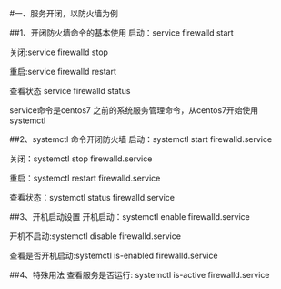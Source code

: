 #一、服务开闭，以防火墙为例

##1、开闭防火墙命令的基本使用
启动：service firewalld start

关闭:service firewalld stop

重启:service firewalld restart

查看状态 service firewalld status 

service命令是centos7 之前的系统服务管理命令，从centos7开始使用
systemctl 

##2、systemctl 命令开闭防火墙
启动：systemctl start firewalld.service

关闭：systemctl stop firewalld.service

重启：systemctl restart firewalld.service

查看状态：systemctl status firewalld.service

##3、开机启动设置
开机启动：systemctl enable firewalld.service

开机不启动:systemctl disable firewalld.service

查看是否开机启动:systemctl is-enabled firewalld.service

##4、特殊用法
查看服务是否运行: systemctl is-active firewalld.service





	